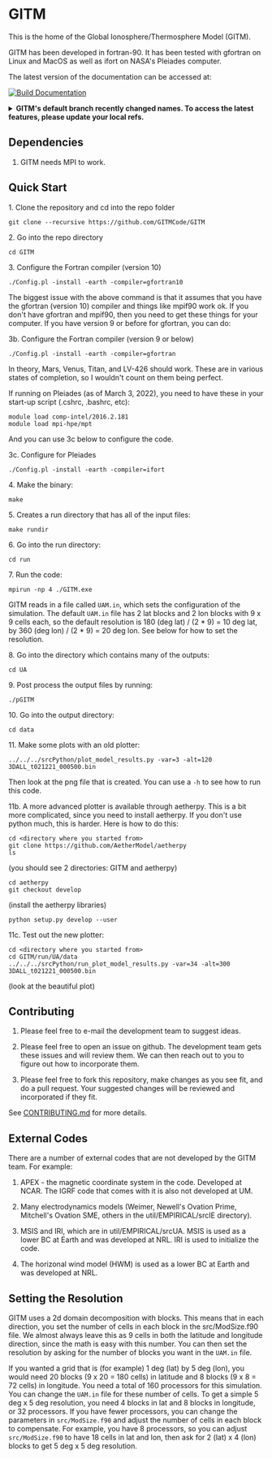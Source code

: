 # GITM

This is the home of the Global Ionosphere/Thermosphere Model (GITM).

GITM has been developed in fortran-90. It has been tested with gfortran
on Linux and MacOS as well as ifort on NASA's Pleiades computer.

The latest version of the documentation can be accessed at:

[![Build Documentation](https://github.com/GITMCode/GITM/actions/workflows/build-docs.yml/badge.svg)](https://github.com/GITMCode/GITM/actions/workflows/build-docs.yml)

<details>
<summary><b>GITM's default branch recently changed names. To access the latest features, please update your local refs.</b></summary>

From your local clone of this repository, run the following commands to update the name of the default branch.

```sh
git branch -m master main
git fetch origin
git branch -u origin/main main
git remote set-head origin -a
```

Optionally, run the following command to remove tracking references to the old branch name.

```sh
git remote prune origin
```

</details>

## Dependencies

1. GITM needs MPI to work.

## Quick Start

1\. Clone the repository and cd into the repo folder

```shell
git clone --recursive https://github.com/GITMCode/GITM
```

2\. Go into the repo directory

```shell
cd GITM
```

3\. Configure the Fortran compiler (version 10)

```shell
./Config.pl -install -earth -compiler=gfortran10
```

The biggest issue with the above command is that it assumes that you
have the gfortran (version 10) compiler and things like mpif90 work
ok.  If you don't have gfortran and mpif90, then you need to get these
things for your computer.  If you have version 9 or before for gfortran,
you can do:

3b\. Configure the Fortran compiler (version 9 or below)

```shell
./Config.pl -install -earth -compiler=gfortran
```

In theory, Mars, Venus, Titan, and LV-426 should work.  These are in
various states of completion, so I wouldn't count on them being
perfect.

If running on Pleiades (as of March 3, 2022), you need to have these
in your start-up script (.cshrc, .bashrc, etc):

```
module load comp-intel/2016.2.181
module load mpi-hpe/mpt
```

And you can use 3c below to configure the code.

3c\. Configure for Pleiades

```shell
./Config.pl -install -earth -compiler=ifort
```

4\. Make the binary:

```shell
make
```

5\. Creates a run directory that has all of the input files:

```shell
make rundir
```

6\. Go into the run directory:

```shell
cd run
```

7\. Run the code:

```shell
mpirun -np 4 ./GITM.exe
```

GITM reads in a file called `UAM.in`, which sets the configuration of
the simulation. The default `UAM.in` file has 2 lat blocks and 2 lon
blocks with 9 x 9 cells each, so the default resolution is 180 (deg
lat) / (2 \* 9) = 10 deg lat, by 360 (deg lon) / (2 \* 9) = 20 deg
lon. See below for how to set the resolution.

8\. Go into the directory which contains many of the outputs:

```shell
cd UA
```

9\. Post process the output files by running:

```shell
./pGITM
```

10\. Go into the output directory:

```shell
cd data
```

11\. Make some plots with an old plotter:

```shell
../../../srcPython/plot_model_results.py -var=3 -alt=120 3DALL_t021221_000500.bin
```

Then look at the png file that is created.  You can use a `-h` to see
how to run this code.

11b\. A more advanced plotter is available through aetherpy. This is a bit more
complicated, since you need to install aetherpy. If you don't use python
much, this is harder. Here is how to do this:

```shell
cd <directory where you started from>
git clone https://github.com/AetherModel/aetherpy
ls
```

(you should see 2 directories: GITM and aetherpy)

```shell
cd aetherpy
git checkout develop
```

(install the aetherpy libraries)

```shell
python setup.py develop --user
```

11c\. Test out the new plotter:

```shell
cd <directory where you started from>
cd GITM/run/UA/data
../../../srcPython/run_plot_model_results.py -var=34 -alt=300 3DALL_t021221_000500.bin
```

(look at the beautiful plot)

## Contributing

1. Please feel free to e-mail the development team to suggest ideas.

2. Please feel free to open an issue on github.  The development team
gets these issues and will review them.  We can then reach out to you
to figure out how to incorporate them.

3. Please feel free to fork this repository, make changes as you see
fit, and do a pull request.  Your suggested changes will be reviewed
and incorporated if they fit.

See [CONTRIBUTING.md](.github/CONTRIBUTING.md) for more details.

## External Codes

There are a number of external codes that are not developed by the GITM
team.  For example:

1. APEX - the magnetic coordinate system in the code.  Developed at
NCAR. The IGRF code that comes with it is also not developed at UM.

2. Many electrodynamics models (Weimer, Newell's Ovation Prime,
Mitchell's Ovation SME, others in the util/EMPIRICAL/srcIE directory).

3. MSIS and IRI, which are in util/EMPIRICAL/srcUA. MSIS is used as a
lower BC at Earth and was developed at NRL. IRI is used to initialize
the code.

4. The horizonal wind model (HWM) is used as a lower BC at Earth and
was developed at NRL.

## Setting the Resolution

GITM uses a 2d domain decomposition with blocks. This means that in
each direction, you set the number of cells in each block in the
src/ModSize.f90 file. We almost always leave this as 9 cells in both
the latitude and longitude direction, since the math is easy with this
number. You can then set the resolution by asking for the number of
blocks you want in the `UAM.in` file.

If you wanted a grid that is (for example) 1 deg (lat) by 5 deg (lon),
you would need 20 blocks (9 x 20 = 180 cells) in latitude and 8 blocks
(9 x 8 = 72 cells) in longitude.  You need a total of 160 processors for this
simulation. You can change the `UAM.in` file for these number of cells.
To get a simple 5 deg x 5 deg resolution, you need 4 blocks in lat
and 8 blocks in longitude, or 32 processors.  If you have fewer
processors, you can change the parameters in `src/ModSize.f90` and adjust the
number of cells in each block to compensate. For example, you have 8
processors, so you can adjust `src/ModSize.f90` to have 18 cells in lat and
lon, then ask for 2 (lat) x 4 (lon) blocks to get 5 deg x 5 deg resolution.
